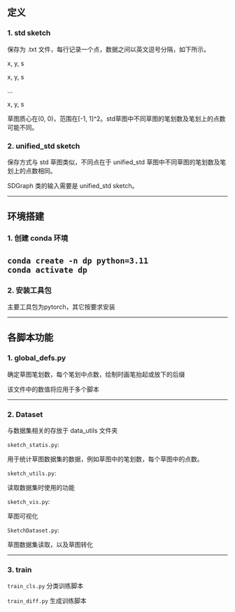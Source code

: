 ## 定义
### 1. std sketch
保存为 .txt 文件，每行记录一个点，数据之间以英文逗号分隔，如下所示。

x, y, s

x, y, s

...

x, y, s

草图质心在(0, 0)，范围在[-1, 1]^2。std草图中不同草图的笔划数及笔划上的点数可能不同。

### 2. unified_std sketch
保存方式与 std 草图类似，不同点在于 unified_std 草图中不同草图的笔划数及笔划上的点数相同。

SDGraph 类的输入需要是 unified_std sketch。

---------------------

## 环境搭建
### 1. 创建 conda 环境  
`conda create -n dp python=3.11`  
`conda activate dp`
---------------------
### 2. 安装工具包
主要工具包为pytorch，其它按要求安装

--------------------------
## 各脚本功能

### 1. global_defs.py
确定草图笔划数，每个笔划中点数，绘制时画笔抬起或放下的后缀

该文件中的数值将应用于多个脚本

------------------

### 2. Dataset
与数据集相关的存放于 data_utils 文件夹

`sketch_statis.py`:

用于统计草图数据集的数据，例如草图中的笔划数，每个草图中的点数。

`sketch_utils.py`:

读取数据集时使用的功能

`sketch_vis.py`:

草图可视化

`SketchDataset.py`:

草图数据集读取，以及草图转化

----------------------

### 3. train
`train_cls.py`
分类训练脚本

`train_diff.py`
生成训练脚本


